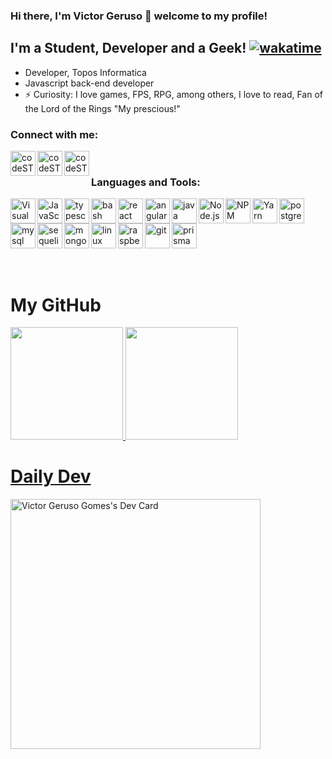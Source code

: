 ### Hi there, I'm Victor Geruso 👋 welcome to my profile!

## I'm a Student, Developer and a Geek! [![wakatime](https://wakatime.com/badge/user/ea23585a-b22a-499a-b003-910668d5c474.svg)](https://wakatime.com/@ea23585a-b22a-499a-b003-910668d5c474)

- Developer, Topos Informatica
- Javascript back-end developer
- ⚡ Curiosity: I love games, FPS, RPG, among others, I love to read, Fan of the Lord of the Rings "My prescious!"

### Connect with me:

[<img align="left" alt="codeSTACKr | Twitter" width="40px" src="https://cdn.jsdelivr.net/gh/devicons/devicon/icons/twitter/twitter-original.svg" />][twitter]
[<img align="left" alt="codeSTACKr | LinkedIn" width="40px" src="https://cdn.jsdelivr.net/gh/devicons/devicon/icons/linkedin/linkedin-original.svg" />][linkedin]
[<img align="left" alt="codeSTACKr | Instagram" width="40px" src="https://image.flaticon.com/icons/png/512/174/174855.png" />][instagram]

<br />

### Languages and Tools:

<img align="left" alt="Visual Studio Code" width="40px" src="https://cdn.jsdelivr.net/gh/devicons/devicon/icons/vscode/vscode-original.svg" />
<img align="left" alt="JavaScript" width="40px" src="https://cdn.jsdelivr.net/gh/devicons/devicon/icons/javascript/javascript-plain.svg" />
<img align="left" alt="typescript" width="40px" src="https://cdn.jsdelivr.net/gh/devicons/devicon/icons/typescript/typescript-plain.svg" />
<img align="left" alt="bash" width="40px" src="https://cdn.jsdelivr.net/gh/devicons/devicon/icons/bash/bash-original.svg" />
<img align="left" alt="react" width="40px" src="https://cdn.jsdelivr.net/gh/devicons/devicon/icons/react/react-original.svg" />
<img align="left" alt="angular" width="40px" src="https://cdn.jsdelivr.net/gh/devicons/devicon/icons/angularjs/angularjs-plain.svg" />
<img align="left" alt="java" width="40px" src="https://cdn.jsdelivr.net/gh/devicons/devicon/icons/java/java-plain.svg" />
<img align="left" alt="Node.js" width="40px" src="https://cdn.jsdelivr.net/gh/devicons/devicon/icons/nodejs/nodejs-plain.svg" />
<img align="left" alt="NPM" width="40px" src="https://cdn.jsdelivr.net/gh/devicons/devicon/icons/npm/npm-original-wordmark.svg" />
<img align="left" alt="Yarn" width="40px" src="https://cdn.jsdelivr.net/gh/devicons/devicon/icons/yarn/yarn-original.svg" />
<img align="left" alt="postgresql" width="40px" src="https://cdn.jsdelivr.net/gh/devicons/devicon/icons/postgresql/postgresql-plain.svg" />
<img align="left" alt="mysql" width="40px" src="https://cdn.jsdelivr.net/gh/devicons/devicon/icons/mysql/mysql-plain.svg" />
<img align="left" alt="sequelize" width="40px" src="https://cdn.jsdelivr.net/gh/devicons/devicon/icons/sequelize/sequelize-original.svg" />
<img aling="left" alt="prisma" width="40px" src="https://www.google.com/url?sa=i&url=https%3A%2F%2Fworldvectorlogo.com%2Fpt%2Flogo%2Fprisma&psig=AOvVaw3cOVyMK-PFGQvmV4IYbRde&ust=1644631005489000&source=images&cd=vfe&ved=0CAsQjRxqFwoTCIDAhonG9vUCFQAAAAAdAAAAABAD" />
<img align="left" alt="mongodb" width="40px" src="https://cdn.jsdelivr.net/gh/devicons/devicon/icons/mongodb/mongodb-plain.svg" />
<img align="left" alt="linux" width="40px" src="https://cdn.jsdelivr.net/gh/devicons/devicon/icons/linux/linux-plain.svg" />
<img align="left" alt="raspberry" width="40px" src="https://cdn.jsdelivr.net/gh/devicons/devicon/icons/raspberrypi/raspberrypi-original.svg" />
<img align="left" alt="git" width="40px" src="https://cdn.jsdelivr.net/gh/devicons/devicon/icons/git/git-plain.svg" />

<br />
<br />
<br />

<h1>My GitHub</h1>
<div>
  <a href="https://github.com/vgeruso">
  <img height="180em" src="https://github-readme-stats.vercel.app/api?username=vgeruso&show_icons=true&theme=dark&include_all_commits=true&count_private=true"/>
  <img height="180em" src="https://github-readme-stats.vercel.app/api/top-langs/?username=vgeruso&layout=compact&langs_count=7&theme=dark"/>
</div>
  
<h1>Daily Dev</h1>

<a href="https://app.daily.dev/vgeruso"><img src="https://api.daily.dev/devcards/7b6458bde8264469ab644839f8f3df65.png?r=h3y" width="400" alt="Victor Geruso Gomes's Dev Card"/></a>

[twitter]: https://twitter.com/vgeruso
[instagram]: https://www.instagram.com/victorgeruso/
[linkedin]: https://www.linkedin.com/in/victor-geruso-gomes-654a8111a/
